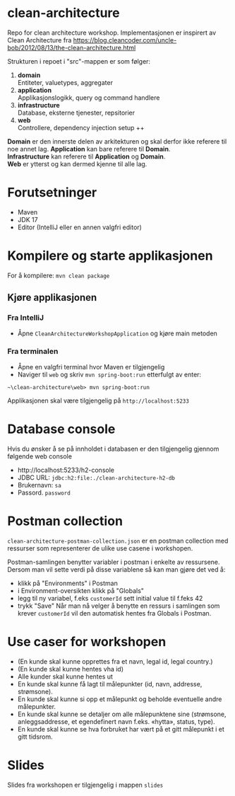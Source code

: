 # clean-architecture
Repo for clean architecture workshop.
Implementasjonen er inspirert av Clean Architecture fra https://blog.cleancoder.com/uncle-bob/2012/08/13/the-clean-architecture.html

Strukturen i repoet i "src"-mappen er som følger:

1. **domain**  
   Entiteter, valuetypes, aggregater
2. **application**  
   Applikasjonslogikk, query og command handlere
3. **infrastructure**  
   Database, eksterne tjenester, repsitorier
4. **web**  
   Controllere, dependency injection setup ++

**Domain** er den innerste delen av arkitekturen og skal derfor ikke referere til noe annet lag.
**Application** kan bare referere til **Domain**.  
**Infrastructure** kan referere til **Application** og **Domain**.  
**Web** er ytterst og kan dermed kjenne til alle lag.

# Forutsetninger

- Maven
- JDK 17
- Editor (IntelliJ eller en annen valgfri editor)

# Kompilere og starte applikasjonen

For å kompilere: `mvn clean package`

## Kjøre applikasjonen

### Fra IntelliJ

- Åpne `CleanArchitectureWorkshopApplication` og kjøre main metoden

### Fra terminalen

- Åpne en valgfri terminal hvor Maven er tilgjengelig
- Naviger til `web` og skriv `mvn spring-boot:run` etterfulgt av enter:

```
~\clean-architecture\web> mvn spring-boot:run
```

Applikasjonen skal være tilgjengelig på `http://localhost:5233`

# Database console

Hvis du ønsker å se på innholdet i databasen er den tilgjengelig gjennom følgende web console

- http://localhost:5233/h2-console
- JDBC URL: `jdbc:h2:file:./clean-architecture-h2-db`
- Brukernavn: `sa`
- Passord. `password`

# Postman collection

`clean-architecture-postman-collection.json` er en postman collection med ressurser som representerer de ulike use casene i workshopen.

Postman-samlingen benytter variabler i postman i enkelte av ressursene. Dersom man vil sette verdi på disse variablene så kan man gjøre det ved å:
- klikk på "Environments" i Postman
- i Environment-oversikten klikk på "Globals"
- legg til ny variabel, f.eks `customerId` sett initial value til f.feks 42
- trykk "Save"
  Når man nå velger å benytte en ressurs i samlingen som krever `customerId` vil den automatisk hentes fra Globals i Postman.

# Use caser for workshopen
- (En kunde skal kunne opprettes fra et navn, legal id, legal country.)
- (En kunde skal kunne hentes vha id)
- Alle kunder skal kunne hentes ut
- En kunde skal kunne få lagt til målepunkter (id, navn, addresse, strømsone).
- En kunde skal kunne si opp et målepunkt og beholde eventuelle andre målepunkter.
- En kunde skal kunne se detaljer om alle målepunktene sine (strømsone, anleggsaddresse, et egendefinert navn f.eks. «hytta», status, type).
- En kunde skal kunne se hva forbruket har vært på et gitt målepunkt i et gitt tidsrom.

# Slides

Slides fra workshopen er tilgjengelig i mappen `slides`
